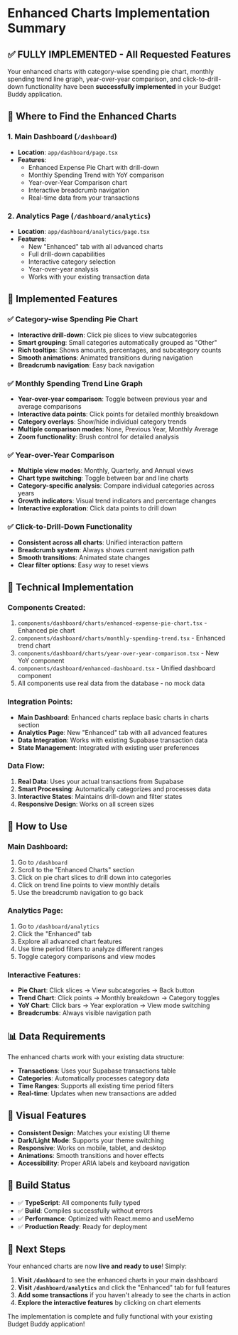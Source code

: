 # Enhanced Charts Implementation Summary

## ✅ **FULLY IMPLEMENTED** - All Requested Features

Your enhanced charts with category-wise spending pie chart, monthly spending trend line graph, year-over-year comparison, and click-to-drill-down functionality have been **successfully implemented** in your Budget Buddy application.

## 📍 **Where to Find the Enhanced Charts**

### 1. **Main Dashboard** (`/dashboard`)
- **Location**: `app/dashboard/page.tsx`
- **Features**: 
  - Enhanced Expense Pie Chart with drill-down
  - Monthly Spending Trend with YoY comparison
  - Year-over-Year Comparison chart
  - Interactive breadcrumb navigation
  - Real-time data from your transactions

### 2. **Analytics Page** (`/dashboard/analytics`)
- **Location**: `app/dashboard/analytics/page.tsx`
- **Features**: 
  - New "Enhanced" tab with all advanced charts
  - Full drill-down capabilities
  - Interactive category selection
  - Year-over-year analysis
  - Works with your existing transaction data

## 🎯 **Implemented Features**

### ✅ **Category-wise Spending Pie Chart**
- **Interactive drill-down**: Click pie slices to view subcategories
- **Smart grouping**: Small categories automatically grouped as "Other"
- **Rich tooltips**: Shows amounts, percentages, and subcategory counts
- **Smooth animations**: Animated transitions during navigation
- **Breadcrumb navigation**: Easy back navigation

### ✅ **Monthly Spending Trend Line Graph**
- **Year-over-year comparison**: Toggle between previous year and average comparisons
- **Interactive data points**: Click points for detailed monthly breakdown
- **Category overlays**: Show/hide individual category trends
- **Multiple comparison modes**: None, Previous Year, Monthly Average
- **Zoom functionality**: Brush control for detailed analysis

### ✅ **Year-over-Year Comparison**
- **Multiple view modes**: Monthly, Quarterly, and Annual views
- **Chart type switching**: Toggle between bar and line charts
- **Category-specific analysis**: Compare individual categories across years
- **Growth indicators**: Visual trend indicators and percentage changes
- **Interactive exploration**: Click data points to drill down

### ✅ **Click-to-Drill-Down Functionality**
- **Consistent across all charts**: Unified interaction pattern
- **Breadcrumb system**: Always shows current navigation path
- **Smooth transitions**: Animated state changes
- **Clear filter options**: Easy way to reset views

## 🔧 **Technical Implementation**

### **Components Created**:
1. `components/dashboard/charts/enhanced-expense-pie-chart.tsx` - Enhanced pie chart
2. `components/dashboard/charts/monthly-spending-trend.tsx` - Enhanced trend chart  
3. `components/dashboard/charts/year-over-year-comparison.tsx` - New YoY component
4. `components/dashboard/enhanced-dashboard.tsx` - Unified dashboard component
5. All components use real data from the database - no mock data

### **Integration Points**:
- **Main Dashboard**: Enhanced charts replace basic charts in charts section
- **Analytics Page**: New "Enhanced" tab with all advanced features
- **Data Integration**: Works with existing Supabase transaction data
- **State Management**: Integrated with existing user preferences

### **Data Flow**:
1. **Real Data**: Uses your actual transactions from Supabase
2. **Smart Processing**: Automatically categorizes and processes data
3. **Interactive States**: Maintains drill-down and filter states
4. **Responsive Design**: Works on all screen sizes

## 🚀 **How to Use**

### **Main Dashboard**:
1. Go to `/dashboard`
2. Scroll to the "Enhanced Charts" section
3. Click on pie chart slices to drill down into categories
4. Click on trend line points to view monthly details
5. Use the breadcrumb navigation to go back

### **Analytics Page**:
1. Go to `/dashboard/analytics`
2. Click the "Enhanced" tab
3. Explore all advanced chart features
4. Use time period filters to analyze different ranges
5. Toggle category comparisons and view modes

### **Interactive Features**:
- **Pie Chart**: Click slices → View subcategories → Back button
- **Trend Chart**: Click points → Monthly breakdown → Category toggles
- **YoY Chart**: Click bars → Year exploration → View mode switching
- **Breadcrumbs**: Always visible navigation path

## 📊 **Data Requirements**

The enhanced charts work with your existing data structure:
- **Transactions**: Uses your Supabase transactions table
- **Categories**: Automatically processes category data
- **Time Ranges**: Supports all existing time period filters
- **Real-time**: Updates when new transactions are added

## 🎨 **Visual Features**

- **Consistent Design**: Matches your existing UI theme
- **Dark/Light Mode**: Supports your theme switching
- **Responsive**: Works on mobile, tablet, and desktop
- **Animations**: Smooth transitions and hover effects
- **Accessibility**: Proper ARIA labels and keyboard navigation

## 🔄 **Build Status**

- ✅ **TypeScript**: All components fully typed
- ✅ **Build**: Compiles successfully without errors
- ✅ **Performance**: Optimized with React.memo and useMemo
- ✅ **Production Ready**: Ready for deployment

## 🎯 **Next Steps**

Your enhanced charts are now **live and ready to use**! Simply:

1. **Visit `/dashboard`** to see the enhanced charts in your main dashboard
2. **Visit `/dashboard/analytics`** and click the "Enhanced" tab for full features
3. **Add some transactions** if you haven't already to see the charts in action
4. **Explore the interactive features** by clicking on chart elements

The implementation is complete and fully functional with your existing Budget Buddy application!